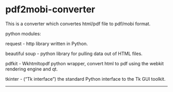 # pdf2mobi-converter
This is a converter which convertes html/pdf file to pdf/mobi format. 

python modules:

request - http library written in Python.

beautiful soup - python library for pulling data out of HTML files.

pdfkit - Wkhtmltopdf python wrapper, convert html to pdf using the webkit rendering engine and qt.

tkinter - (“Tk interface”) the standard Python interface to the Tk GUI toolkit.

-----------------------------------------------------------------------------------------------------------
